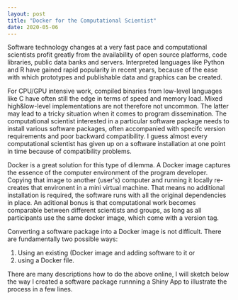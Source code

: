 ```yaml
---
layout: post
title: "Docker for the Computational Scientist"
date: 2020-05-06
---
```


Software technology changes at a very fast pace and computational scientists
profit greatly from the availability of open source platforms, code libraries,
public data banks and servers.
Interpreted languages like Python and R have gained rapid popularity in recent years,
because of the ease with which prototypes and publishable data and graphics can be created.

For CPU/GPU intensive work, compiled binaries from low-level languages like C have often
still the edge in terms of speed and memory load. Mixed high&low-level implementations
are not therefore not uncommon. The latter may lead to a tricky situation when it comes to
program dissemination. The computational scientist interested in a particular software package
needs to install various software packages, often accompanied with specifc version requirements
and poor backward compatibility. I guess almost every computational scientist has given up
on a software installation at one point in time because of compatibility problems.

Docker is a great solution for this type of dilemma.
A Docker image captures the essence of the computer environment of the program developer.
Copying that image to another (user's) computer and running it locally re-creates that environent in
a mini virtual machine. That means no additional installation is required,
the software runs with all the original dependencies in place.
An aditional bonus is that computational work becomes comparable between different scientists and groups,
as long as all participants use the same docker image, which come with a version tag.

Converting a software package into a Docker image is not difficult.
There are fundamentally two possible ways:

1. Using an existing (Docker image and adding software to it or
2. using a Docker file.

There are many descriptions how to do the above online, I will sketch below the way I created
a software package runnning a Shiny App to illustrate the process in a few lines.



